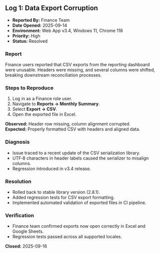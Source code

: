 ## Log 1: Data Export Corruption

- **Reported By:** Finance Team  
- **Date Opened:** 2025-09-14  
- **Environment:** Web App v3.4, Windows 11, Chrome 118  
- **Priority:** High  
- **Status:** Resolved  

### Report
Finance users reported that CSV exports from the reporting dashboard were unusable. Headers were missing, and several columns were shifted, breaking downstream reconciliation processes.

### Steps to Reproduce
1. Log in as a Finance role user.  
2. Navigate to **Reports → Monthly Summary**.  
3. Select **Export → CSV**.  
4. Open the exported file in Excel.  

**Observed:** Header row missing, column alignment corrupted.  
**Expected:** Properly formatted CSV with headers and aligned data.  

### Diagnosis
- Issue traced to a recent update of the CSV serialization library.  
- UTF‑8 characters in header labels caused the serializer to misalign columns.  
- Regression introduced in v3.4 release.  

### Resolution
- Rolled back to stable library version (2.8.1).  
- Added regression tests for CSV export formatting.  
- Implemented automated validation of exported files in CI pipeline.  

### Verification
- Finance team confirmed exports now open correctly in Excel and Google Sheets.  
- Regression tests passed across all supported locales.  

**Closed:** 2025-09-16

